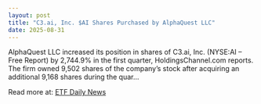 ```yaml
---
layout: post
title: "C3.ai, Inc. $AI Shares Purchased by AlphaQuest LLC"
date: 2025-08-31
---
```


AlphaQuest LLC increased its position in shares of C3.ai, Inc. (NYSE:AI – Free Report) by 2,744.9% in the first quarter, HoldingsChannel.com reports. The firm owned 9,502 shares of the company’s stock after acquiring an additional 9,168 shares during the quar…

Read more at: [ETF Daily News](https://www.etfdailynews.com/2025/08/31/c3-ai-inc-ai-shares-purchased-by-alphaquest-llc/)

